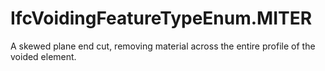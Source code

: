 IfcVoidingFeatureTypeEnum.MITER
===============================
A skewed plane end cut, removing material across the entire profile of the
voided element.


